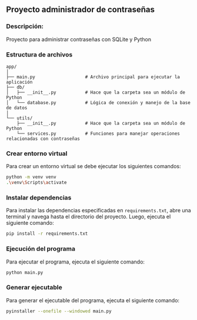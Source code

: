 ## Proyecto administrador de contraseñas

### Descripción:

Proyecto para administrar contraseñas con SQLite y Python

### Estructura de archivos

```
app/
│
├── main.py                   # Archivo principal para ejecutar la aplicación
├── db/
│   ├── __init__.py           # Hace que la carpeta sea un módulo de Python
│   └── database.py           # Lógica de conexión y manejo de la base de datos
│
└── utils/
    ├── __init__.py           # Hace que la carpeta sea un módulo de Python
    └── services.py           # Funciones para manejar operaciones relacionadas con contraseñas
```

### Crear entorno virtual

Para crear un entorno virtual se debe ejecutar los siguientes comandos:

```bash
python -m venv venv
.\venv\Scripts\activate
```

### Instalar dependencias

Para instalar las dependencias especificadas en `requirements.txt`, abre una terminal y navega hasta el directorio del proyecto. Luego, ejecuta el siguiente comando:

```bash
pip install -r requirements.txt
```

### Ejecución del programa

Para ejecutar el programa, ejecuta el siguiente comando:

```bash
python main.py
```

### Generar ejecutable

Para generar el ejecutable del programa, ejecuta el siguiente comando:

```bash
pyinstaller --onefile --windowed main.py
```